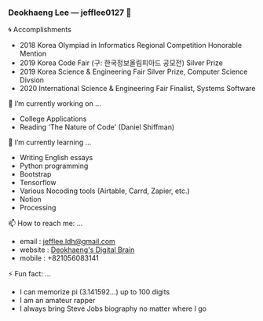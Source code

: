 ### Deokhaeng Lee — jefflee0127 👋

:cyclone: Accomplishments 

- 2018 Korea Olympiad in Informatics Regional Competition Honorable Mention 
- 2019 Korea Code Fair (구: 한국정보올림피아드 공모전) Silver Prize 
- 2019 Korea Science & Engineering Fair Silver Prize, Computer Science Divsion 
- 2020 International Science & Engineering Fair Finalist, Systems Software 

🔭 I’m currently working on ...

- College Applications 
- Reading 'The Nature of Code' (Daniel Shiffman) 

🌱 I’m currently learning ...

- Writing English essays 
- Python programming 
- Bootstrap 
- Tensorflow 
- Various Nocoding tools (Airtable, Carrd, Zapier, etc.) 
- Notion 
- Processing 


📫 How to reach me: ...

- email : jefflee.ldh@gmail.com 
- website : [Deokhaeng's Digital Brain](https://www.notion.so/Deokhaeng-Lee-s-Digital-Brain-128b8f5e65684c77838889a8df3ad8ec) 
- mobile : +821056083141

⚡ Fun fact: ...

- I can memorize pi (3.141592...) up to 100 digits 
- I am an amateur rapper 
- I always bring Steve Jobs biography no matter where I go 
